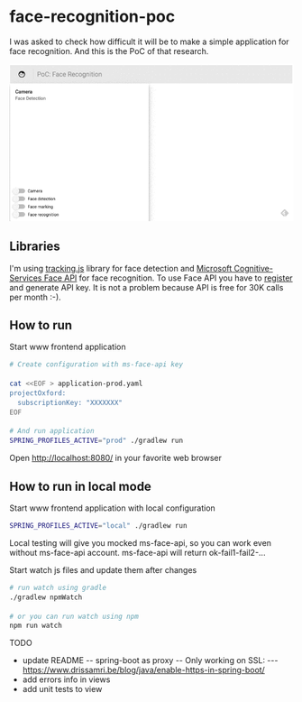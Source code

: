 face-recognition-poc
====================
I was asked to check how difficult it will be to make a simple 
application for face recognition. And this is the PoC of that research.

![Example](https://raw.githubusercontent.com/patrykpacewicz/face-recognition-poc/master/doc/gif/pwmfXfAxSO.gif)

Libraries
---------
I'm using [tracking.js][tracking-js] library for face detection 
and [Microsoft Cognitive-Services Face API][ms-face-api] for face recognition. 
To use Face API you have to [register][ms-sign-up] and generate API key. 
It is not a problem because API is free for 30K calls per month :-).

How to run
----------
Start www frontend application
```bash
# Create configuration with ms-face-api key

cat <<EOF > application-prod.yaml
projectOxford:
  subscriptionKey: "XXXXXXX"
EOF

# And run application
SPRING_PROFILES_ACTIVE="prod" ./gradlew run

```

Open [http://localhost:8080/][app] in your favorite web browser

How to run in local mode
----------------------
Start www frontend application with local configuration
```bash
SPRING_PROFILES_ACTIVE="local" ./gradlew run
```

Local testing will give you mocked ms-face-api, so you can work
even without ms-face-api account. ms-face-api will return ok-fail1-fail2-...

Start watch js files and update them after changes
```bash
# run watch using gradle
./gradlew npmWatch

# or you can run watch using npm
npm run watch
```

TODO
 - update README
  -- spring-boot as proxy
  -- Only working on SSL:
    --- https://www.drissamri.be/blog/java/enable-https-in-spring-boot/
 - add errors info in views
 - add unit tests to view

[app]: http://localhost:8080/
[tracking-js]: https://trackingjs.com/
[ms-face-api]: https://www.microsoft.com/cognitive-services/en-us/face-api/documentation/overview
[ms-sign-up]: https://www.microsoft.com/cognitive-services/en-us/sign-up
